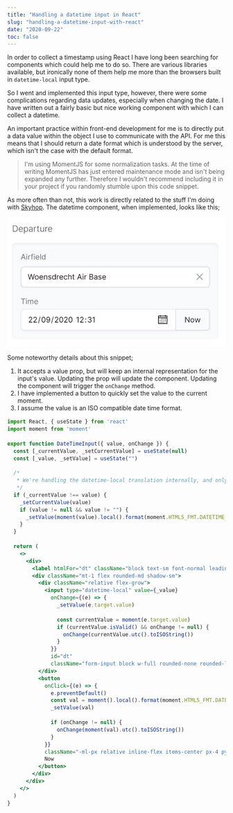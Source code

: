 ```yaml
---
title: "Handling a datetime input in React"
slug: "handling-a-datetime-input-with-react"
date: "2020-09-22"
toc: false
---
```


In order to collect a timestamp using React I have long been searching for components which could help me to do so. There are various libraries available, but ironically none of them help me more than the browsers built in `datetime-local` input type.

So I went and implemented this input type, however, there were some complications regarding data updates, especially when changing the date. I have written out a fairly basic but nice working component with which I can collect a datetime.


An important practice within front-end development for me is to directly put a data value within the object I use to communicate with the API. For me this means that I should return a date format which is understood by the server, which isn't the case with the default format.

> I'm using MomentJS for some normalization tasks. At the time of writing MomentJS has just entered maintenance mode and isn't being expanded any further. Therefore I wouldn't recommend including it in your project if you randomly stumble upon this code snippet.

As more often than not, this work is directly related to the stuff I'm doing with [Skyhop](https://skyhop.org). The datetime component, when implemented, looks like this;

![A form meant to enter (flight) departure information with two elements (departure airfield, and departure time), grouped visually together with an inner shadow.](/uploads/Screenshot_2020_09_22_103643_aaae52bc42.jpg)


Some noteworthy details about this snippet;

1. It accepts a value prop, but will keep an internal representation for the input's value. Updating the prop will update the component. Updating the component will trigger the `onChange` method.
2. I have implemented a button to quickly set the value to the current moment.
3. I assume the value is an ISO compatible date time format.

```jsx
import React, { useState } from 'react'
import moment from 'moment'

export function DateTimeInput({ value, onChange }) {
  const [_currentValue, _setCurrentValue] = useState(null)
  const [_value, _setValue] = useState("")

  /*
   * We're handling the datetime-local translation internally, and only output valid datetime objects
   */
  if (_currentValue !== value) {
    _setCurrentValue(value)
    if (value != null && value != "") {
      _setValue(moment(value).local().format(moment.HTML5_FMT.DATETIME_LOCAL))
    }
  }

  return (
    <>
      <div>
        <label htmlFor="dt" className="block text-sm font-normal leading-5 text-gray-500">Time</label>
        <div className="mt-1 flex rounded-md shadow-sm">
          <div className="relative flex-grow">
            <input type="datetime-local" value={_value}
              onChange={(e) => {
                _setValue(e.target.value)

                const currentValue = moment(e.target.value)
                if (currentValue.isValid() && onChange != null) {
                  onChange(currentValue.utc().toISOString())
                }
              }}
              id="dt"
              className="form-input block w-full rounded-none rounded-l-md pl-3 transition ease-in-out duration-150 sm:text-sm sm:leading-5" placeholder="Departure Time" />
          </div>
          <button
            onClick={(e) => {
              e.preventDefault()
              const val = moment().local().format(moment.HTML5_FMT.DATETIME_LOCAL)
              _setValue(val)

              if (onChange != null) {
                onChange(moment(val).utc().toISOString())
              }
            }}
            className="-ml-px relative inline-flex items-center px-4 py-2 border border-gray-300 text-sm leading-5 font-medium rounded-r-md text-gray-700 bg-gray-50 hover:text-gray-500 hover:bg-white focus:outline-none focus:shadow-outline-blue focus:border-blue-300 active:bg-gray-100 active:text-gray-700 transition ease-in-out duration-150">
            Now
          </button>
        </div>
      </div>
    </>
  )
}
```


